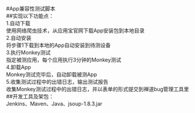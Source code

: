 #App兼容性测试脚本    
##实现以下功能点：    
1.自动下载  
使用网络爬虫技术，从应用宝官网下载App安装包到本地目录    
2.自动安装  
将步骤1下载到本地的App自动安装到待测设备  
3.执行Monkey测试    
指定被测应用，每个应用执行3分钟的Monkey测试  
4.卸载App    
Monkey测试完毕后，自动卸载被测App  
5.收集测试过程中的出错日志，输出测试报告    
收集Monkey测试过程中的出错日志，并以表单的形式提交到禅道bug管理工具里  
##开发工具及架包：  
Jenkins、Maven、Java、jsoup-1.8.3.jar  
